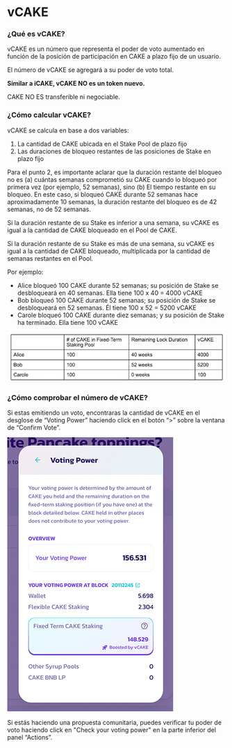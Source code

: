 # vCAKE

### **¿Qué es vCAKE?** <a href="#_ysspck2qqbf7" id="_ysspck2qqbf7"></a>

vCAKE es un número que representa el poder de voto aumentado en función de la posición de participación en CAKE a plazo fijo de un usuario.

El número de vCAKE se agregará a su poder de voto total.

**Similar a iCAKE, vCAKE NO es un token nuevo.**

CAKE NO ES transferible ni negociable.

### **¿Cómo calcular vCAKE?** <a href="#_cxjbmydajl22" id="_cxjbmydajl22"></a>

vCAKE se calcula en base a dos variables:

1. La cantidad de CAKE ubicada en el Stake Pool de plazo fijo
2. Las duraciones de bloqueo restantes de las posiciones de Stake en plazo fijo

Para el punto 2, es importante aclarar que la duración restante del bloqueo no es (a) cuántas semanas comprometió su CAKE cuando lo bloqueó por primera vez (por ejemplo, 52 semanas), sino (b) El tiempo restante en su bloqueo. En este caso, si bloqueó CAKE durante 52 semanas hace aproximadamente 10 semanas, la duración restante del bloqueo es de 42 semanas, no de 52 semanas.

Si la duración restante de su Stake es inferior a una semana, su vCAKE es igual a la cantidad de CAKE bloqueado en el Pool de CAKE.

Si la duración restante de su Stake es más de una semana, su vCAKE es igual a la cantidad de CAKE bloqueado, multiplicada por la cantidad de semanas restantes en el Pool.

Por ejemplo:

* Alice bloqueó 100 CAKE durante 52 semanas; su posición de Stake se desbloqueará en 40 semanas. Ella tiene 100 x 40 = 4000 vCAKE
* Bob bloqueó 100 CAKE durante 52 semanas; su posición de Stake se desbloqueará en 52 semanas. Él tiene 100 x 52 = 5200 vCAKE
* Carole bloqueó 100 CAKE durante diez semanas; y su posición de Stake ha terminado. Ella tiene 100 vCAKE

![](<../../.gitbook/assets/0 (1) (1)>)

### **¿Cómo comprobar el número de vCAKE?** <a href="#_2jlcyocwcfmp" id="_2jlcyocwcfmp"></a>

Si estas emitiendo un voto, encontraras la cantidad de vCAKE en el desglose de “Voting Power” haciendo click en el botón “>” sobre la ventana de “Confirm Vote”.

![](<../../.gitbook/assets/1 (1) (2)>)

Si estás haciendo una propuesta comunitaria, puedes verificar tu poder de voto haciendo click en "Check your voting power" en la parte inferior del panel “Actions”.
